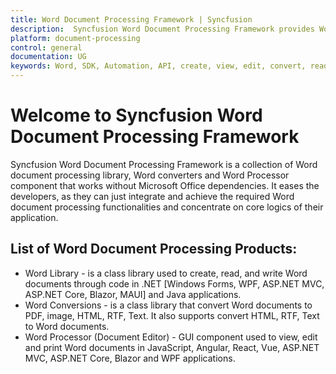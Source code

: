 ```yaml
---
title: Word Document Processing Framework | Syncfusion
description:  Syncfusion Word Document Processing Framework provides Word document processing library (through code), Word converters and Word Processor (Document Editor) component that works without Microsoft Office dependencies.
platform: document-processing
control: general
documentation: UG
keywords: Word, SDK, Automation, API, create, view, edit, convert, read
---
```


# Welcome to Syncfusion Word Document Processing Framework

Syncfusion Word Document Processing Framework is a collection of Word document processing library, Word converters and Word Processor component that works without Microsoft Office dependencies. It eases the developers, as they can just integrate and achieve the required Word document processing functionalities and concentrate on core logics of their application.


## List of Word Document Processing Products:

* Word Library - is a class library used to create, read, and write Word documents through code in .NET [Windows Forms, WPF, ASP.NET MVC, ASP.NET Core, Blazor, MAUI] and Java applications.
* Word Conversions - is a class library that convert Word documents to PDF, image, HTML, RTF, Text. It also supports convert HTML, RTF, Text to Word documents.
* Word Processor (Document Editor) - GUI component used to view, edit and print Word documents in JavaScript, Angular, React, Vue, ASP.NET MVC, ASP.NET Core, Blazor and WPF applications.

